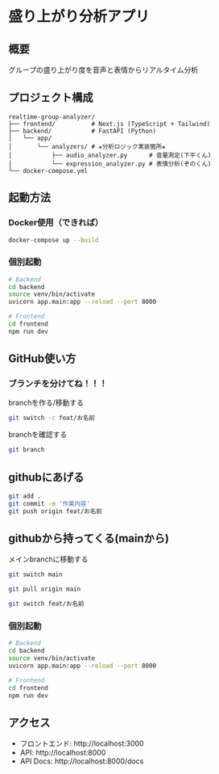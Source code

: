 # 盛り上がり分析アプリ

## 概要
グループの盛り上がり度を音声と表情からリアルタイム分析

## プロジェクト構成
```
realtime-group-analyzer/
├── frontend/          # Next.js (TypeScript + Tailwind)
├── backend/           # FastAPI (Python)
│   └── app/
│       └── analyzers/ # ★分析ロジック実装箇所★
│           ├── audio_analyzer.py      # 音量測定(下平くん)
│           └── expression_analyzer.py # 表情分析(ぞのくん)
└── docker-compose.yml
```

## 起動方法

### Docker使用（できれば）
```bash
docker-compose up --build
```

### 個別起動
```bash
# Backend
cd backend
source venv/bin/activate
uvicorn app.main:app --reload --port 8000

# Frontend
cd frontend
npm run dev
```

## GitHub使い方

### ブランチを分けてね！！！
branchを作る/移動する
```bash
git switch -c feat/お名前
```
branchを確認する
```bash
git branch
```
## githubにあげる
```bash
git add .
git commit -m '作業内容'
git push origin feat/お名前
```
## githubから持ってくる(mainから)
メインbranchに移動する
```bash
git switch main
```
```bash
git pull origin main
```
```bash
git switch feat/お名前
```

### 個別起動
```bash
# Backend
cd backend
source venv/bin/activate
uvicorn app.main:app --reload --port 8000

# Frontend
cd frontend
npm run dev
```

## アクセス
- フロントエンド: http://localhost:3000
- API: http://localhost:8000
- API Docs: http://localhost:8000/docs
